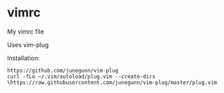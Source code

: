 # vimrc
My vimrc file

Uses vim-plug 

Installation:

	https://github.com/junegunn/vim-plug
	curl -fLo ~/.vim/autoload/plug.vim --create-dirs \https://raw.githubusercontent.com/junegunn/vim-plug/master/plug.vim
